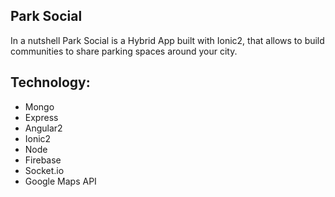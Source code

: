 ## Park Social

In a nutshell Park Social is a Hybrid App built with Ionic2, that allows to build communities to share parking spaces around your city.

<h2>Technology:</h2>
<ul>
    <li>Mongo</li>
    <li>Express</li>
    <li>Angular2</li>
    <li>Ionic2</li>
    <li>Node</li>
    <li>Firebase</li>
    <li>Socket.io</li>
    <li>Google Maps API</li>
</ul>

